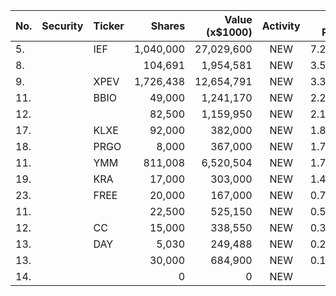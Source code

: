 No. | Security | Ticker | Shares | Value (x$1000) | Activity | % Port
|--- | --- | --- | ---:| ---:|:---:| ---:|
 5.||IEF</a>|1,040,000|27,029,600|NEW|7.22%|<a href=rel="bookmark"></a>
8.|||104,691|1,954,581|NEW|3.56%|rel="bookmark"></a>
9.||XPEV</a>|1,726,438|12,654,791|NEW|3.38%|<a href=rel="bookmark"></a>
11.||BBIO</a>|49,000|1,241,170|NEW|2.26%|<a href=rel="bookmark"></a>
12.|||82,500|1,159,950|NEW|2.11%|rel="bookmark"></a>
17.||KLXE</a>|92,000|382,000|NEW|1.81%|<a href=rel="bookmark"></a>
18.||PRGO</a>|8,000|367,000|NEW|1.74%|<a href=rel="bookmark"></a>
11.||YMM</a>|811,008|6,520,504|NEW|1.74%|<a href=rel="bookmark"></a>
19.||KRA</a>|17,000|303,000|NEW|1.44%|<a href=rel="bookmark"></a>
23.||FREE</a>|20,000|167,000|NEW|0.79%|<a href=rel="bookmark"></a>
11.|||22,500|525,150|NEW|0.59%|rel="bookmark"></a>
12.||CC</a>|15,000|338,550|NEW|0.38%|<a href=rel="bookmark"></a>
13.||DAY</a>|5,030|249,488|NEW|0.28%|<a href=rel="bookmark"></a>
13.|||30,000|684,900|NEW|0.18%|rel="bookmark"></a>
14.|||0|0|NEW|0%|rel="bookmark"></a>
